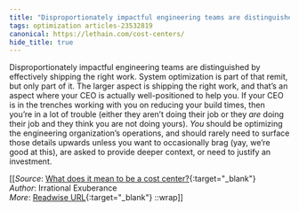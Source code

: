 ```yaml
---
title: "Disproportionately impactful engineering teams are distinguished by effectively shipping the ..."
tags: optimization articles-23532819
canonical: https://lethain.com/cost-centers/
hide_title: true
---
```


Disproportionately impactful engineering teams are distinguished by effectively shipping the right work. System optimization is part of that remit, but only part of it. The larger aspect is shipping the right work, and that’s an aspect where your CEO is actually well-positioned to help you. If your CEO is in the trenches working with you on reducing your build times, then you’re in a lot of trouble (either they aren’t doing their job or they *are* doing their job and they think you are not doing yours). *You* should be optimizing the engineering organization’s operations, and should rarely need to surface those details upwards unless you want to occasionally brag (yay, we’re good at this), are asked to provide deeper context, or need to justify an investment.


[[_Source_: [What does it mean to be a cost center?](https://lethain.com/cost-centers/){:target="_blank"}<br>
_Author_: Irrational Exuberance<br>
_More_: [Readwise URL](https://readwise.io/open/460862714){:target="_blank"}
::wrap]]